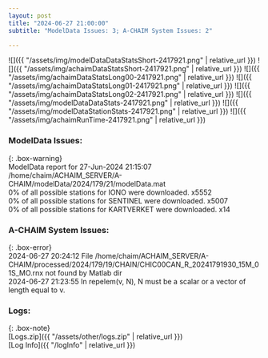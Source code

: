 ```yaml
---
layout: post
title: "2024-06-27 21:00:00"
subtitle: "ModelData Issues: 3; A-CHAIM System Issues: 2"

---
```


![]({{ "/assets/img/modelDataDataStatsShort-2417921.png" | relative_url }})
![]({{ "/assets/img/achaimDataStatsShort-2417921.png" | relative_url }})
![]({{ "/assets/img/achaimDataStatsLong00-2417921.png" | relative_url }})
![]({{ "/assets/img/achaimDataStatsLong01-2417921.png" | relative_url }})
![]({{ "/assets/img/achaimDataStatsLong02-2417921.png" | relative_url }})
![]({{ "/assets/img/modelDataDataStats-2417921.png" | relative_url }})
![]({{ "/assets/img/modelDataStationStats-2417921.png" | relative_url }})
![]({{ "/assets/img/achaimRunTime-2417921.png" | relative_url }})


### ModelData Issues:  
  
{: .box-warning}  
 ModelData report for 27-Jun-2024 21:15:07   
 /home/chaim/ACHAIM_SERVER/A-CHAIM/modelData/2024/179/21/modelData.mat   
 0% of all possible stations for IONO were downloaded. x5552   
 0% of all possible stations for SENTINEL were downloaded. x5007   
 0% of all possible stations for KARTVERKET were downloaded. x14   
  
### A-CHAIM System Issues:  
  
{: .box-error}  
2024-06-27 20:24:12 File /home/chaim/ACHAIM_SERVER/A-CHAIM/processed/2024/179/19/CHAIN/CHIC00CAN_R_20241791930_15M_01S_MO.rnx not found by Matlab dir  
2024-06-27 21:23:55 In repelem(v, N), N must be a scalar or a vector of length equal to v.  

### Logs:  
  
{: .box-note}  
[Logs.zip]({{ "/assets/other/logs.zip" | relative_url }})  
[Log Info]({{ "/logInfo" | relative_url }})  
